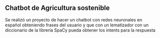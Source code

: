 ## Chatbot de Agricultura sostenible

Se realizó un proyecto de hacer un chatbot con redes neuronales en español obteniendo frases del usuario y que con un lematizador con un diccionario de la librería SpaCy pueda obtener los intents para la respuesta
